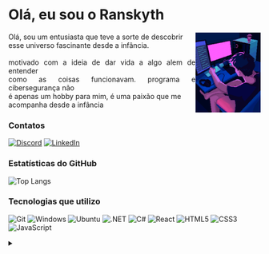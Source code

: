 <div>
  <h1>Olá, eu sou o Ranskyth</h1>
    <img align="right" height="160px" src="assets/Streamer Pixel Art.gif"/>

  <p align="justify">Olá, sou um entusiasta que teve a sorte de descobrir <br> esse universo fascinante desde a infância. <br><br> motivado com a ideia de dar vida a algo alem de entender<br> como as coisas funcionavam. programa e cibersegurança não<br> é apenas um hobby para mim, é uma paixão que me <br>acompanha desde a infância</p>

  <h3>Contatos</h3>

  [![Discord](https://img.shields.io/badge/Discord-7289DA?style=for-the-badge&logo=discord&logoColor=white)](https://discord.com/channels/whoami9696/)
  [![LinkedIn](https://img.shields.io/badge/LinkedIn-0077B5?style=for-the-badge&logo=linkedin&logoColor=white)](https://www.linkedin.com/in/gabriel-lima-a54557169/)

  <h3>Estatísticas do GitHub</h3>

  ![Top Langs](https://github-readme-stats-git-masterrstaa-rickstaa.vercel.app/api/top-langs/?username=GabrielLimaG3&layout=compact&bg_color=000&border_color=30A3DC&title_color=E94D5F&text_color=FFF)

  <h3>Tecnologias que utilizo</h3>

  ![Git](https://img.shields.io/badge/GIT-E44C30?style=for-the-badge&logo=git&logoColor=white)
  ![Windows](https://img.shields.io/badge/Windows-000?style=for-the-badge&logo=windows&logoColor=2CA5E0)
  ![Ubuntu](https://img.shields.io/badge/Ubuntu-35495E?style=for-the-badge&logo=ubuntu&logoColor=2CA5E0)
  ![.NET](https://img.shields.io/badge/.NET-5C2D91?style=for-the-badge&logo=.net&logoColor=white)
  ![C#](https://img.shields.io/badge/C%23-239120?style=for-the-badge&logo=c-sharp&logoColor=white)
  ![React](https://img.shields.io/badge/React-20232A?style=for-the-badge&logo=react&logoColor=61DAFB)
  ![HTML5](https://img.shields.io/badge/HTML5-E34F26?style=for-the-badge&logo=html5&logoColor=white)
  ![CSS3](https://img.shields.io/badge/CSS3-1572B6?style=for-the-badge&logo=css3&logoColor=white)
  ![JavaScript](https://img.shields.io/badge/JavaScript-F7DF1E?style=for-the-badge&logo=javascript&logoColor=black)




<details>
  <summary></summary> 
  
  -  Atualmente Estou trabalhando em Projetos Pessoais.
  -  Contribuindo em Alguns Projetos
    
  <div align="right">Bem Vindo 🚀</div>
</details>
</div>

